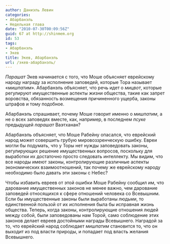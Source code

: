 ```yaml
---
author: Даниэль Левин
categories:
- Абарбанэль
- Недельная глава
date: "2010-07-30T00:09:56Z"
guid: 67 at http://shinmem.org
id: 53
tags:
- Абарбанэль
- Экев
title: Экев, Абарбанэль
url: /экев-абарбанэль/
---
```

<!--more-->

_Парашат_ Экев начинается с того, что Моше объясняет еврейскому народу награду за исполнение заповедей, которые Тора называет «_мишпатим_». Абарбанэль объясняет, что речь идет о _мицвот_, которые регулируют имущественные аспекты жизни общества, такие как запрет воровства, обязанность возмещения причиненного ущерба, законы штрафов и тому подобное.

Абарбанэль спрашивает, почему Моше говорит именно о _мишпатим_, а не о всех заповедях вместе, как, например, в последнем _псуке_ предыдущей _парашат_ Ваэтханан?

Абарбанэль объясняет, что Моше Рабейну опасался, что еврейский народ может совершить грубую мировоззренческую ошибку. Евреи могли бы подумать, что у Торы нет нужды заповедовать законы, регулирующих решение имущественных вопросов, поскольку для выработки их достаточно просто следовать интеллекту. Мы видим, что все народы имеют законы, контролирующие различные аспекты экономических взаимоотношений, так почему же еврейскому народу необходимо было давать эти законы с Небес?

Чтобы избавить евреев от этой ошибки Моше Рабейну сообщил им, что дарование имущественных законов не менее важно, чем дарование заповедей относящихся к сфере отношений человека со Всевышним. Если бы имущественные законы были выработаны людьми, то единственной пользой от их исполнения была бы исправная жизнь общества. Теперь, когда законы, контролирующие отношения людей между собой, были заповедованы нам Торой, само соблюдение этих законов делает евреев достойными награды Всевышнего. Наградой за то, что еврейский народ соблюдает _мишпатим_ становится то, что он выходит из под власти природы, и попадает под власть желания Всевышнего.